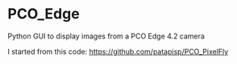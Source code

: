 # PCO_Edge
Python GUI to display images from a PCO Edge 4.2 camera

I started from this code:
https://github.com/patapisp/PCO_PixelFly
